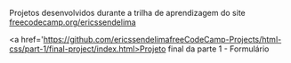 Projetos desenvolvidos durante a trilha de aprendizagem do site <a href='https://freecodecamp.org/ericssendelima'>freecodecamp.org/ericssendelima</a>

<a href='https://github.com/ericssendelimafreeCodeCamp-Projects/html-css/part-1/final-project/index.html>Projeto final da parte 1 - Formulário</a>
